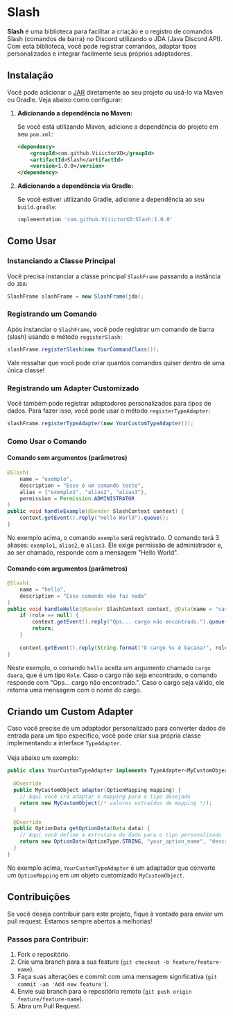 # Slash

**Slash** é uma biblioteca para facilitar a criação e o registro de comandos Slash (comandos de barra) no Discord utilizando o JDA (Java Discord API). Com esta biblioteca, você pode registrar comandos, adaptar tipos personalizados e integrar facilmente seus próprios adaptadores.

## Instalação

Você pode adicionar o [JAR](https://github.com/ViiictorXD/Slash/releases) diretamente ao seu projeto ou usá-lo via Maven ou Gradle. Veja abaixo como configurar:

1. **Adicionando a dependência no Maven:**

   Se você está utilizando Maven, adicione a dependência do projeto em seu `pom.xml`:

   ```xml
   <dependency>
       <groupId>com.github.ViiictorXD</groupId>
       <artifactId>Slash</artifactId>
       <version>1.0.0</version>
   </dependency>
   ```

2. **Adicionando a dependência via Gradle:**

   Se você estiver utilizando Gradle, adicione a dependência ao seu `build.gradle`:

   ```gradle
   implementation 'com.github.ViiictorXD:Slash:1.0.0'
   ```

## Como Usar

### Instanciando a Classe Principal

Você precisa instanciar a classe principal `SlashFrame` passando a instância do `JDA`:

```java
SlashFrame slashFrame = new SlashFrame(jda);
```

### Registrando um Comando

Após instanciar o `SlashFrame`, você pode registrar um comando de barra (slash) usando o método `registerSlash`:

```java
slashFrame.registerSlash(new YourCommandClass());
```

Vale ressaltar que você pode criar quantos comandos quiser dentro de uma única classe!

### Registrando um Adapter Customizado

Você também pode registrar adaptadores personalizados para tipos de dados. Para fazer isso, você pode usar o método `registerTypeAdapter`:

```java
slashFrame.registerTypeAdapter(new YourCustomTypeAdapter());
```

### Como Usar o Comando

#### Comando sem argumentos (parâmetros)

```java
@Slash(
    name = "exemplo",
    description = "Esse é um comando teste",
    alias = {"exemplo1", "alias2", "alias3"},
    permission = Permission.ADMINISTRATOR
)
public void handleExample(@Sender SlashContext context) {
    context.getEvent().reply("Hello World").queue();
}
```

No exemplo acima, o comando `exemplo` será registrado. O comando terá 3 aliases: `exemplo1`, `alias2`, e `alias3`. Ele exige permissão de administrador e, ao ser chamado, responde com a mensagem "Hello World".

#### Comando com argumentos (parâmetros)

```java
@Slash(
    name = "hello",
    description = "Esse comando não faz nada"
)
public void handleHello(@Sender SlashContext context, @Data(name = "cargo daora") Role role) {
    if (role == null) {
        context.getEvent().reply("Ops... cargo não encontrado.").queue();
        return;
    }
    
    context.getEvent().reply(String.format("O cargo %s é bacana!", role.getName())).queue();
}
```

Neste exemplo, o comando `hello` aceita um argumento chamado `cargo daora`, que é um tipo `Role`. Caso o cargo não seja encontrado, o comando responde com "Ops... cargo não encontrado.". Caso o cargo seja válido, ele retorna uma mensagem com o nome do cargo.

## Criando um Custom Adapter

Caso você precise de um adaptador personalizado para converter dados de entrada para um tipo específico, você pode criar sua própria classe implementando a interface `TypeAdapter`. <br><br> Veja abaixo um exemplo:

```java
public class YourCustomTypeAdapter implements TypeAdapter<MyCustomObject> {
  
  @Override
  public MyCustomObject adapter(OptionMapping mapping) {
    // Aqui você irá adaptar o mapping para o tipo desejado
    return new MyCustomObject(/* valores extraídos de mapping */);
  }

  @Override
  public OptionData getOptionData(Data data) {
    // Aqui você define a estrutura do dado para o tipo personalizado
    return new OptionData(OptionType.STRING, "your_option_name", "description", true);
  }
}
```

No exemplo acima, `YourCustomTypeAdapter` é um adaptador que converte um `OptionMapping` em um objeto customizado `MyCustomObject`.

## Contribuições

Se você deseja contribuir para este projeto, fique à vontade para enviar um pull request. Estamos sempre abertos a melhorias!

### Passos para Contribuir:

1. Fork o repositório.
2. Crie uma branch para a sua feature (`git checkout -b feature/feature-name`).
3. Faça suas alterações e commit com uma mensagem significativa (`git commit -am 'Add new feature'`).
4. Envie sua branch para o repositório remoto (`git push origin feature/feature-name`).
5. Abra um Pull Request.